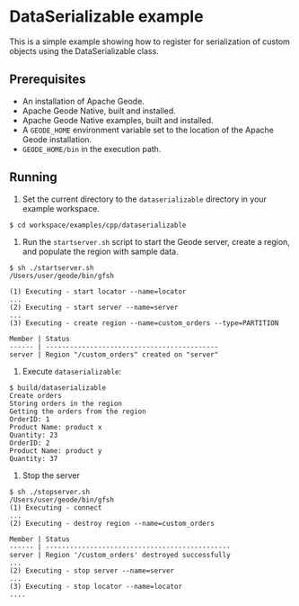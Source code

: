 # DataSerializable example
This is a simple example showing how to register for serialization of custom objects using the DataSerializable class.

## Prerequisites
* An installation of Apache Geode.
* Apache Geode Native, built and installed.
* Apache Geode Native examples, built and installed.
* A `GEODE_HOME` environment variable set to the location of the Apache Geode installation.
* `GEODE_HOME/bin` in the execution path.

## Running
1. Set the current directory to the `dataserializable` directory in your example workspace.

  ```
  $ cd workspace/examples/cpp/dataserializable
  ```

1. Run the `startserver.sh` script to start the Geode server, create a region, and populate the region with sample data.

  ```
  $ sh ./startserver.sh
  /Users/user/geode/bin/gfsh

  (1) Executing - start locator --name=locator
  ...
  (2) Executing - start server --name=server
  ...
  (3) Executing - create region --name=custom_orders --type=PARTITION

  Member | Status
  ------ | -------------------------------------------
  server | Region "/custom_orders" created on "server"
  ```

1. Execute `dataserializable`:

  ```
  $ build/dataserializable
  Create orders
  Storing orders in the region
  Getting the orders from the region
  OrderID: 1
  Product Name: product x
  Quantity: 23
  OrderID: 2
  Product Name: product y
  Quantity: 37
  ```

1. Stop the server

  ```
  $ sh ./stopserver.sh
  /Users/user/geode/bin/gfsh
  (1) Executing - connect
  ...
  (2) Executing - destroy region --name=custom_orders

  Member | Status
  ------ | ----------------------------------------------
  server | Region '/custom_orders' destroyed successfully
  ...
  (2) Executing - stop server --name=server
  ...
  (3) Executing - stop locator --name=locator
  ....
  ```

